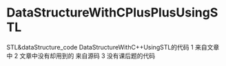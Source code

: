 # DataStructureWithCPlusPlusUsingSTL
STL&amp;dataStructure_code
DataStructureWithC++UsingSTL的代码
1 来自文章中
2 文章中没有却用到的 来自源码
3 没有课后题的代码
